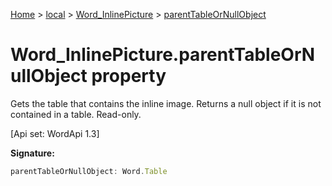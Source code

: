 [Home](./index) &gt; [local](local.md) &gt; [Word\_InlinePicture](local.word_inlinepicture.md) &gt; [parentTableOrNullObject](local.word_inlinepicture.parenttableornullobject.md)

# Word\_InlinePicture.parentTableOrNullObject property

Gets the table that contains the inline image. Returns a null object if it is not contained in a table. Read-only. 

 \[Api set: WordApi 1.3\]

**Signature:**
```javascript
parentTableOrNullObject: Word.Table
```
